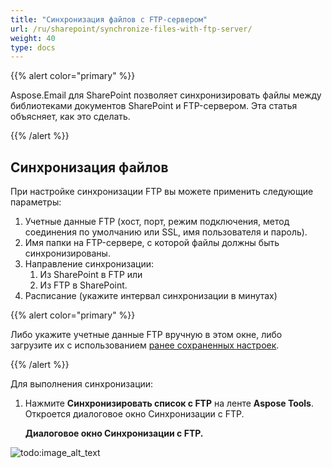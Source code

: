 ```yaml
---
title: "Синхронизация файлов с FTP-сервером"
url: /ru/sharepoint/synchronize-files-with-ftp-server/
weight: 40
type: docs
---
```



{{% alert color="primary" %}} 

Aspose.Email для SharePoint позволяет синхронизировать файлы между библиотеками документов SharePoint и FTP-сервером. Эта статья объясняет, как это сделать.

{{% /alert %}} 
## **Синхронизация файлов**
При настройке синхронизации FTP вы можете применить следующие параметры:

1. Учетные данные FTP (хост, порт, режим подключения, метод соединения по умолчанию или SSL, имя пользователя и пароль).
1. Имя папки на FTP-сервере, с которой файлы должны быть синхронизированы.
1. Направление синхронизации: 
   1. Из SharePoint в FTP или
   1. Из FTP в SharePoint.
1. Расписание (укажите интервал синхронизации в минутах)

{{% alert color="primary" %}} 

Либо укажите учетные данные FTP вручную в этом окне, либо загрузите их с использованием [ранее сохраненных настроек](/email/sharepoint/ftp-settings/).

{{% /alert %}} 

Для выполнения синхронизации:

1. Нажмите **Синхронизировать список с FTP** на ленте **Aspose Tools**. Откроется диалоговое окно Синхронизации с FTP. 

   **Диалоговое окно Синхронизации с FTP.** 

![todo:image_alt_text](synchronize-files-with-ftp-server_1.png)